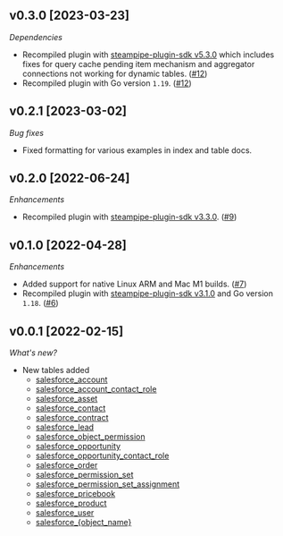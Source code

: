 ## v0.3.0 [2023-03-23]
 
_Dependencies_

- Recompiled plugin with [steampipe-plugin-sdk v5.3.0](https://github.com/turbot/steampipe-plugin-sdk/blob/main/CHANGELOG.md#v530-2023-03-16) which includes fixes for query cache pending item mechanism and aggregator connections not working for dynamic tables. ([#12](https://github.com/turbot/steampipe-plugin-salesforce/pull/12))
- Recompiled plugin with Go version `1.19`. ([#12](https://github.com/turbot/steampipe-plugin-salesforce/pull/12))

## v0.2.1 [2023-03-02]

_Bug fixes_

- Fixed formatting for various examples in index and table docs.

## v0.2.0 [2022-06-24]

_Enhancements_

- Recompiled plugin with [steampipe-plugin-sdk v3.3.0](https://github.com/turbot/steampipe-plugin-sdk/blob/main/CHANGELOG.md#v330--2022-6-22). ([#9](https://github.com/turbot/steampipe-plugin-salesforce/pull/9))

## v0.1.0 [2022-04-28]

_Enhancements_

- Added support for native Linux ARM and Mac M1 builds. ([#7](https://github.com/turbot/steampipe-plugin-salesforce/pull/7))
- Recompiled plugin with [steampipe-plugin-sdk v3.1.0](https://github.com/turbot/steampipe-plugin-sdk/blob/main/CHANGELOG.md#v310--2022-03-30) and Go version `1.18`. ([#6](https://github.com/turbot/steampipe-plugin-salesforce/pull/6))

## v0.0.1 [2022-02-15]

_What's new?_

- New tables added
  - [salesforce_account](https://hub.steampipe.io/plugins/turbot/salesforce/tables/salesforce_account)
  - [salesforce_account_contact_role](https://hub.steampipe.io/plugins/turbot/salesforce/tables/salesforce_account_contact_role)
  - [salesforce_asset](https://hub.steampipe.io/plugins/turbot/salesforce/tables/salesforce_asset)
  - [salesforce_contact](https://hub.steampipe.io/plugins/turbot/salesforce/tables/salesforce_contact)
  - [salesforce_contract](https://hub.steampipe.io/plugins/turbot/salesforce/tables/salesforce_contract)
  - [salesforce_lead](https://hub.steampipe.io/plugins/turbot/salesforce/tables/salesforce_lead)
  - [salesforce_object_permission](https://hub.steampipe.io/plugins/turbot/salesforce/tables/salesforce_object_permission)
  - [salesforce_opportunity](https://hub.steampipe.io/plugins/turbot/salesforce/tables/salesforce_opportunity)
  - [salesforce_opportunity_contact_role](https://hub.steampipe.io/plugins/turbot/salesforce/tables/salesforce_opportunity_contact_role)
  - [salesforce_order](https://hub.steampipe.io/plugins/turbot/salesforce/tables/salesforce_order)
  - [salesforce_permission_set](https://hub.steampipe.io/plugins/turbot/salesforce/tables/salesforce_permission_set)
  - [salesforce_permission_set_assignment](https://hub.steampipe.io/plugins/turbot/salesforce/tables/salesforce_permission_set_assignment)
  - [salesforce_pricebook](https://hub.steampipe.io/plugins/turbot/salesforce/tables/salesforce_pricebook)
  - [salesforce_product](https://hub.steampipe.io/plugins/turbot/salesforce/tables/salesforce_product)
  - [salesforce_user](https://hub.steampipe.io/plugins/turbot/salesforce/tables/salesforce_user)
  - [salesforce_{object_name}](https://hub.steampipe.io/plugins/turbot/salesforce/tables/salesforce_{object_name})
